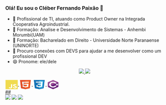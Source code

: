 ### Olá! Eu sou o Cléber Fernando Paixão 👋

- 🔭 Profissional de TI, atuando como Product Owner na Integrada Cooperativa Agroindustrial.
- 🌱 Formação: Analise e Desenvolvimento de Sistemas - Anhembi Morumbi(UAM)
- 🌱 Formação: Bacharelado em Direito - Universidade Norte Paranaense (UNINORTE)
- 🤔 Procuro conexões com DEVS para ajudar a me desenvolver como um profissional DEV
- 😄 Pronome: ele/dele

<div align="center">
  <a href="https://github.com/Teopx">
  <img height="180em" src="https://github-readme-stats.vercel.app/api?username=Teopx&show_icons=true&theme=dark&include_all_commits=true&count_private=true"/>
  <img height="180em" src="https://github-readme-stats.vercel.app/api/top-langs/?username=Teopx&layout=compact&langs_count=7&theme=dark"/>
</div>
<div style="display: inline_block"><br>
  <img align="center" alt="Rafa-Js" height="30" width="40" src="https://raw.githubusercontent.com/devicons/devicon/master/icons/javascript/javascript-plain.svg">
  <img align="center" alt="Rafa-HTML" height="30" width="40" src="https://raw.githubusercontent.com/devicons/devicon/master/icons/html5/html5-original.svg">
  <img align="center" alt="Rafa-CSS" height="30" width="40" src="https://raw.githubusercontent.com/devicons/devicon/master/icons/css3/css3-original.svg">
  <img align="center" alt="Rafa-Csharp" height="30" width="40" src="https://raw.githubusercontent.com/devicons/devicon/master/icons/csharp/csharp-original.svg">
</div> 
  ##
  
<div>   
  <a href="https://instagram.com/teopaix" target="_blank"><img src="https://img.shields.io/badge/-Instagram-%23E4405F?style=for-the-badge&logo=instagram&logoColor=black" target="_blank"></a>
  <a href = "mailto:cleberfpaix@gmail.com"><img src="https://img.shields.io/badge/-Gmail-%23333?style=for-the-badge&logo=gmail&logoColor=white" target="_blank"></a>
  <a href="https://www.linkedin.com/in/cléber-f-paixão-a02ab173" target="_blank"><img src="https://img.shields.io/badge/-LinkedIn-%230077B5?style=for-the-badge&logo=linkedin&logoColor=white" target="_blank"></a> 
 

</div>

